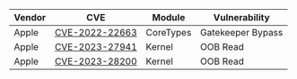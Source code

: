 | Vendor 	| CVE            	| Module    	| Vulnerability     	|
|--------	|----------------	|-----------	|-------------------	|
| Apple  	| [CVE-2022-22663](CVE-2022-22663/poc.sh) 	| CoreTypes 	| Gatekeeper Bypass 	|
| Apple  	| [CVE-2023-27941](CVE-2023-27941/poc.c) 	| Kernel    	| OOB Read          	|
| Apple  	| [CVE-2023-28200](CVE-2023-28200/poc.c) 	| Kernel    	| OOB Read          	|